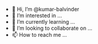 - 👋 Hi, I’m @kumar-balvinder
- 👀 I’m interested in ...
- 🌱 I’m currently learning ...
- 💞️ I’m looking to collaborate on ...
- 📫 How to reach me ...

<!---
kumar-balvinder/kumar-balvinder is a ✨ special ✨ repository because its `README.md` (this file) appears on your GitHub profile.
You can click the Preview link to take a look at your changes.
--->

